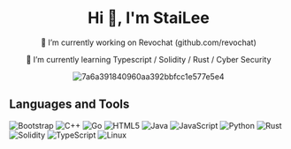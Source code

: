 <h1 align="center">Hi 👋, I'm StaiLee</h1>

<p align="center"> 🔭 I’m currently working on Revochat (github.com/revochat)</p>

<p align="center"> 🌱 I’m currently learning Typescript / Solidity / Rust / Cyber Security</p>

<p align="left">
</p>

<div align="center">
  
![7a6a391840960aa392bbfcc1e577e5e4](https://github.com/StaiLee/StaiLee/assets/102300908/5d5b76e3-ab62-4e70-af7e-99f5dc55e0db)
</div>




  
 
  






<h2>Languages and Tools</h2>

 ![Bootstrap](https://img.shields.io/badge/bootstrap-%238511FA.svg?style=for-the-badge&logo=bootstrap&logoColor=white) ![C++](https://img.shields.io/badge/c++-%2300599C.svg?style=for-the-badge&logo=c%2B%2B&logoColor=white) ![Go](https://img.shields.io/badge/go-%2300ADD8.svg?style=for-the-badge&logo=go&logoColor=white) ![HTML5](https://img.shields.io/badge/html5-%23E34F26.svg?style=for-the-badge&logo=html5&logoColor=white) ![Java](https://img.shields.io/badge/java-%23ED8B00.svg?style=for-the-badge&logo=openjdk&logoColor=white) ![JavaScript](https://img.shields.io/badge/javascript-%23323330.svg?style=for-the-badge&logo=javascript&logoColor=%23F7DF1E) ![Python](https://img.shields.io/badge/python-3670A0?style=for-the-badge&logo=python&logoColor=ffdd54) ![Rust](https://img.shields.io/badge/rust-%23000000.svg?style=for-the-badge&logo=rust&logoColor=white) ![Solidity](https://img.shields.io/badge/Solidity-%23363636.svg?style=for-the-badge&logo=solidity&logoColor=white)
![TypeScript](https://img.shields.io/badge/typescript-%23007ACC.svg?style=for-the-badge&logo=typescript&logoColor=white) ![Linux](https://img.shields.io/badge/Linux-FCC624?style=for-the-badge&logo=linux&logoColor=black)
